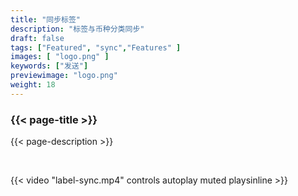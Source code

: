 ```yaml
---
title: "同步标签"
description: "标签与币种分类同步"
draft: false
tags: ["Featured", "sync","Features" ]
images: [ "logo.png" ]
keywords: ["发送"]
previewimage: "logo.png"
weight: 18
---
```


### {{< page-title >}} 
{{< page-description >}} 

<br>


{{< video "label-sync.mp4" controls  autoplay muted playsinline >}}
